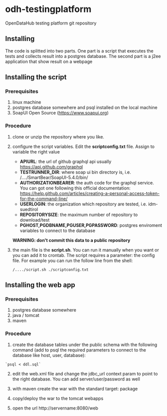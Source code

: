 # odh-testingplatform

OpenDataHub testing platform git repository

## Installing


The code is splitted into two parts. One part is a script that executes the tests and collects result
into a postgres database. The second part is a j2ee application that show result on a webpage


## Installing the script

### Prerequisites

  1. linux machine
  2. postgres database somewhere and psql installed on the local machine
  3. SoapUI Open Source (https://www.soapui.org)
  
### Procedure
     
  1. clone or unzip the repository where you like.
  2. configure the script variables. Edit the **scriptconfig.txt** file. Assign to variable the right value
     * **APIURL**: the url of github graphql api usually https://api.github.com/graphql
     * **TESTRUNNER_DIR**: where soap ui bin directory is, i.e. /..../SmartBear/SoapUI-5.4.0/bin/
     * **AUTHORIZATIONBEARER**: the auth code for the graphql service. You can got one following
       this official documentation: https://help.github.com/articles/creating-a-personal-access-token-for-the-command-line/
     * **USERLOGIN**: the organization which repository are tested, i.e. idm-suedtirol
     * **REPOSITORYSIZE**: the maximum number of repository to download/test
     * **PGHOST,PGDBNAME,PGUSER,PGPASSWORD**: postgres enviroment variables to connect to the database
     
     **WARNING: don't commit this data to a public repository**
     
  3. the main file is the **script.sh**. You can run it
     manually when you want or you can add it to crontab. The script requires a parameter: the
     config file. For example you can run the follow line from the shell:
     
     ```
     /..../script.sh ./scriptconfig.txt
     ```

## Installing the web app

### Prerequisites

  1. postgres database somewhere
  2. java / tomcat
  3. maven
  
### Procedure
     
  1. create the database tables under the public schema with the following command (add to psql the 
     required parameters to connect to the database like host, user, database):
  
    `psql < ddl.sql`
  
  2. edit the web.xml file and change the jdbc_url context param to point to the right database. You can
     add server/user/password as well
     
  3. with maven create the war with the standard target: package
  
  4. copy/deploy the war to the tomcat webapps
  
  5. open the url http://servername:8080/web
  
  